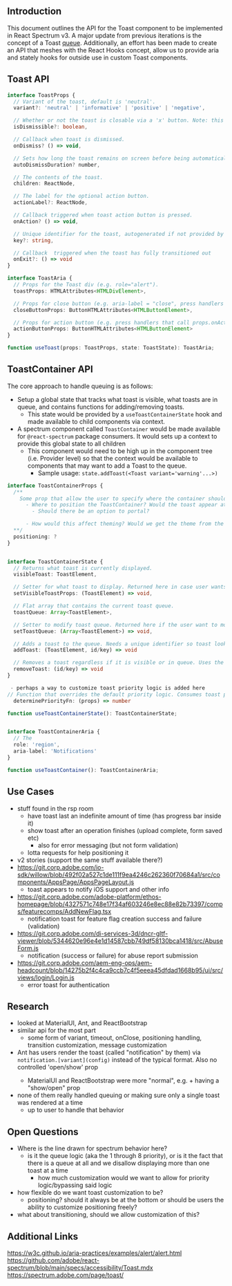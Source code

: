 <!-- Copyright 2020 Adobe. All rights reserved.
This file is licensed to you under the Apache License, Version 2.0 (the "License");
you may not use this file except in compliance with the License. You may obtain a copy
of the License at http://www.apache.org/licenses/LICENSE-2.0
Unless required by applicable law or agreed to in writing, software distributed under
the License is distributed on an "AS IS" BASIS, WITHOUT WARRANTIES OR REPRESENTATIONS
OF ANY KIND, either express or implied. See the License for the specific language
governing permissions and limitations under the License. -->

## Introduction

This document outlines the API for the Toast component to be implemented in React Spectrum v3. A major update from previous iterations is the concept of a Toast [queue](https://spectrum.adobe.com/page/toast/#Priority-queue). Additionally, an effort has been made to create an API that meshes with the React Hooks concept, allow us to provide aria and stately hooks for outside use in custom Toast components.

## Toast API
```typescript
interface ToastProps {
  // Variant of the toast, default is 'neutral'.
  variant?: 'neutral' | 'informative' | 'positive' | 'negative',

  // Whether or not the toast is closable via a 'x' button. Note: this is a carry over from previous versions.
  isDismissible?: boolean,

  // Callback when toast is dismissed.
  onDismiss? () => void,

  // Sets how long the toast remains on screen before being automatically dismissed. If undefined, the toast remains indefinitely.
  autoDismissDuration? number,

  // The contents of the toast.
  children: ReactNode,

  // The label for the optional action button.
  actionLabel?: ReactNode,

  // Callback triggered when toast action button is pressed.
  onAction? () => void,

  // Unique identifier for the toast, autogenerated if not provided by the user.
  key?: string,

  // Callback  triggered when the toast has fully transitioned out
  onExit?: () => void
}

interface ToastAria {
  // Props for the Toast div (e.g. role="alert").
  toastProps: HTMLAttributes<HTMLDivElement>,

  // Props for close button (e.g. aria-label = "close", press handlers that call props.onDismiss).
  closeButtonProps: ButtonHTMLAttributes<HTMLButtonElement>,

  // Props for action button (e.g. press handlers that call props.onAction)
  actionButtonProps: ButtonHTMLAttributes<HTMLButtonElement>
}

function useToast(props: ToastProps, state: ToastState): ToastAria;
```

## ToastContainer API

The core approach to handle queuing is as follows:

- Setup a global state that tracks what toast is visible, what toasts are in queue, and contains functions for adding/removing toasts.
  - This state would be provided by a `useToastContainerState` hook and made available to child components via context.
- A spectrum component called `ToastContainer` would be made available for `@react-spectrum` package consumers. It would sets up a context to provide this global state to all children
    - This component would need to be high up in the component tree (i.e. Provider level) so that the context would be available to components that may want to add a Toast to the queue.
      - Sample usage: `state.addToast(<Toast variant='warning'...>)`

```typescript
interface ToastContainerProps {
  /**
    Some prop that allow the user to specify where the container should be located on the page. Open questions are as follows:
      - Where to position the ToastContainer? Would the toast appear at the bottom of the container it was placed in or portalled out so it is at the bottom of the screen?
        - Should there be an option to portal?

      - How would this affect theming? Would we get the theme from the nearest container or should it receive the theming from the top most Provider?
  **/
  positioning: ?
}


interface ToastContainerState {
  // Returns what toast is currently displayed.
  visibleToast: ToastElement,

  // Setter for what toast to display. Returned here in case user wants to ignore priority logic and set what toast should be visible.
  setVisibleToastProps: (ToastElement) => void,

  // Flat array that contains the current toast queue.
  toastQueue: Array<ToastElement>,

  // Setter to modify toast queue. Returned here if the user want to modify the queue directly (wipe the queue, etc).
  setToastQueue: (Array<ToastElement>) => void,

  // Adds a toast to the queue. Needs a unique identifier so toast look up can happen via removeToast.
  addToast: (ToastElement, id/key) => void

  // Removes a toast regardless if it is visible or in queue. Uses the provided id/key to match what toast to remove.
  removeToast: (id/key) => void
}

 - perhaps a way to customize toast priority logic is added here
// Function that overrides the default priority logic. Consumes toast props and returns a priority number
  determinePriorityFn: (props) => number

function useToastContainerState(): ToastContainerState;


interface ToastContainerAria {
  // The
  role: 'region',
  aria-label: 'Notifications'
}

function useToastContainer(): ToastContainerAria;
```




## Use Cases

- stuff found in the rsp room
  - have toast last an indefinite amount of time (has progress bar inside it)
  - show toast after an operation finishes (upload complete, form saved etc)
    - also for error messaging (but not form validation)
  - lotta requests for help positioning it
- v2 stories (support the same stuff available there?)
- https://git.corp.adobe.com/io-sdk/willow/blob/492f02a527c1de111f9ea4246c262360f70684a1/src/components/AppsPage/AppsPageLayout.js
  - toast appears to notify iOS support and other info
- https://git.corp.adobe.com/adobe-platform/ethos-homepage/blob/4327571c748e17f34af603246e8ec88e82b73397/comps/featurecomps/AddNewFlag.tsx
  - notification toast for feature flag creation success and failure (validation)
- https://git.corp.adobe.com/di-services-3d/dncr-gltf-viewer/blob/5344620e96e4e1d14587cbb749df58130bca1418/src/AbuseForm.js
  - notification (success or failure) for abuse report submission
- https://git.corp.adobe.com/aem-eng-ops/aem-headcount/blob/14275b2f4c4ca9ccb7c4f5eeea45dfdad1668b95/ui/src/views/login/Login.js
  - error toast for authentication

## Research
- looked at MaterialUI, Ant, and ReactBootstrap
- similar api for the most part
  - some form of variant, timeout, onClose, positioning handling, transition customization, message customization
- Ant has users render the toast (called "notification" by them) via `notification.[variant](config)` instead of the typical <Toast /> format. Also no controlled 'open/show' prop
  - MaterialUI and ReactBootstrap were more "normal", e.g. <Toast /> + having a "show/open" prop
- none of them really handled queuing or making sure only a single toast was rendered at a time
  - up to user to handle that behavior

## Open Questions

- Where is the line drawn for spectrum behavior here?
  - is it the queue logic (aka the 1 through 8 priority), or is it the fact that there is a queue at all and we disallow displaying more than one toast at a time
    - how much customization would we want to allow for priority logic/bypassing said logic
- how flexible do we want toast customization to be?
  - positioning? should it always be at the bottom or should be users the ability to customize positioning freely?
- what about transitioning, should we allow customization of this?


## Additional Links

https://w3c.github.io/aria-practices/examples/alert/alert.html
https://github.com/adobe/react-spectrum/blob/main/specs/accessibility/Toast.mdx
https://spectrum.adobe.com/page/toast/
